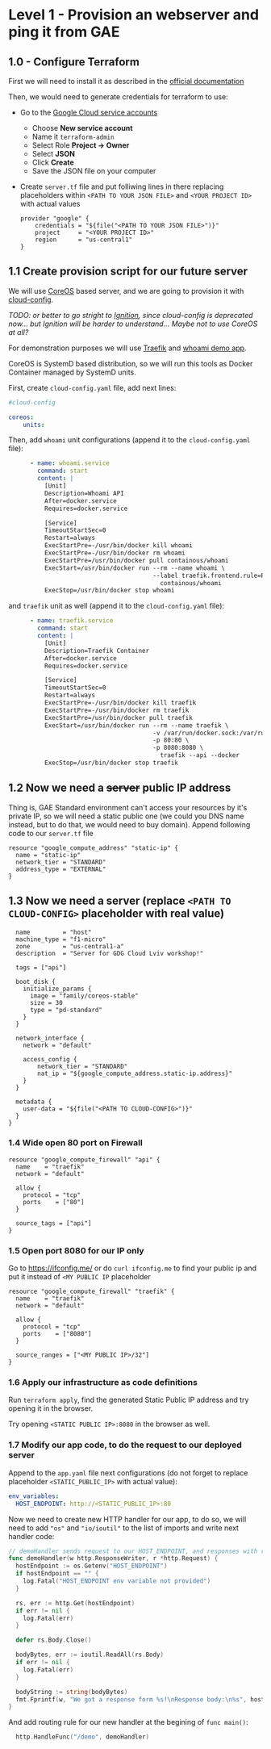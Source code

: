 # Level 1 - Provision an webserver and ping it from GAE

## 1.0 - Configure Terraform

First we will need to install it as described in the [official documentation](https://www.terraform.io/intro/getting-started/install.html)

Then, we would need to generate credentials for terraform to use:

- Go to the [Google Cloud service accounts](https://console.cloud.google.com/apis/credentials/serviceaccountkey)
    * Choose **New service account**
    * Name it `terraform-admin`
    * Select Role **Project -> Owner**
    * Select **JSON**
    * Click **Create**
    * Save the JSON file on your computer

- Create `server.tf` file and put folliwing lines in there replacing placeholders within `<PATH TO YOUR JSON FILE>` and `<YOUR PROJECT ID>` with actual values
    ```hcl
    provider "google" {
        credentials = "${file("<PATH TO YOUR JSON FILE>")}"
        project     = "<YOUR PROJECT ID>"
        region      = "us-central1"
    }
    ```

## 1.1 Create provision script for our future server

We will use [CoreOS](https://coreos.com/why/) based server, and we are going to provision it with [cloud-config](https://coreos.com/os/docs/latest/cloud-config.html).

_TODO: or better to go stright to [Ignition](https://coreos.com/ignition/docs/latest/), since cloud-config is deprecated now... but Ignition will be harder to understand... Maybe not to use CoreOS at all?_

For demonstration purposes we will use [Traefik](https://traefik.io/) and [whoami demo app](https://github.com/containous/whoami).

CoreOS is SystemD based distribution, so we will run this tools as Docker Container managed by SystemD units.

First, create `cloud-config.yaml` file, add next lines:

```yaml
#cloud-config

coreos:
    units:
```

Then, add `whoami` unit configurations (append it to the `cloud-config.yaml` file):

```yaml
      - name: whoami.service
        command: start
        content: |
          [Unit]
          Description=Whoami API
          After=docker.service
          Requires=docker.service

          [Service]
          TimeoutStartSec=0
          Restart=always
          ExecStartPre=-/usr/bin/docker kill whoami
          ExecStartPre=-/usr/bin/docker rm whoami
          ExecStartPre=/usr/bin/docker pull containous/whoami
          ExecStart=/usr/bin/docker run --rm --name whoami \
                                        --label traefik.frontend.rule=Path:/whoami \
                                          containous/whoami
          ExecStop=/usr/bin/docker stop whoami
```

and `traefik` unit as well  (append it to the `cloud-config.yaml` file):

```yaml
      - name: traefik.service
        command: start
        content: |
          [Unit]
          Description=Traefik Container
          After=docker.service
          Requires=docker.service

          [Service]
          TimeoutStartSec=0
          Restart=always
          ExecStartPre=-/usr/bin/docker kill traefik
          ExecStartPre=-/usr/bin/docker rm traefik
          ExecStartPre=/usr/bin/docker pull traefik
          ExecStart=/usr/bin/docker run --rm --name traefik \
                                        -v /var/run/docker.sock:/var/run/docker.sock \
                                        -p 80:80 \
                                        -p 8080:8080 \
                                          traefik --api --docker
          ExecStop=/usr/bin/docker stop traefik
```

## 1.2 Now we need a ~~server~~ public IP address

Thing is, GAE Standard environment can't access your resources by it's private IP, so we will need a static public one (we could you DNS name instead, but to do that, we would need to buy domain). Append following code to our `server.tf` file

```hcl
resource "google_compute_address" "static-ip" {
  name = "static-ip"
  network_tier = "STANDARD"
  address_type = "EXTERNAL"
}
```

## 1.3 Now we need a server (replace `<PATH TO CLOUD-CONFIG>` placeholder with real value)

```hcl
  name         = "host"
  machine_type = "f1-micro"
  zone         = "us-central1-a"
  description  = "Server for GDG Cloud Lviv workshop!"

  tags = ["api"]

  boot_disk {
    initialize_params {
      image = "family/coreos-stable"
      size = 30
      type = "pd-standard"
    }
  }

  network_interface {
    network = "default"

    access_config {
        network_tier = "STANDARD"
        nat_ip = "${google_compute_address.static-ip.address}"
    }
  }

  metadata {
    user-data = "${file("<PATH TO CLOUD-CONFIG>")}"
  }
}
```

### 1.4 Wide open 80 port on Firewall

```hcl
resource "google_compute_firewall" "api" {
  name    = "traefik"
  network = "default"

  allow {
    protocol = "tcp"
    ports    = ["80"]
  }

  source_tags = ["api"]
}
```

### 1.5 Open port 8080 for our IP only

Go to https://ifconfig.me/ or do `curl ifconfig.me` to find your public ip and put it instead of `<MY PUBLIC IP` placeholder

```hcl
resource "google_compute_firewall" "traefik" {
  name    = "traefik"
  network = "default"

  allow {
    protocol = "tcp"
    ports    = ["8080"]
  }

  source_ranges = ["<MY PUBLIC IP>/32"]
}
```

### 1.6 Apply our infrastructure as code definitions

Run `terraform apply`, find the generated Static Public IP address and try opening it in the browser.

Try opening `<STATIC PUBLIC IP>:8080` in the browser as well.

### 1.7 Modify our app code, to do the request to our deployed server

Append to the `app.yaml` file next configurations (do not forget to replace placeholder `<STATIC_PUBLIC_IP>` with actual value):

```yaml
env_variables:
  HOST_ENDPOINT: http://<STATIC_PUBLIC_IP>:80
```

Now we need to create new HTTP handler for our app, to do so, we will need to add
`"os"` and `"io/ioutil"` to the list of imports and write next handler code:

```go
// demoHandler sends request to our HOST_ENDPOINT, and responses with received response
func demoHandler(w http.ResponseWriter, r *http.Request) {
  hostEndpoint := os.Getenv("HOST_ENDPOINT")
  if hostEndpoint == "" {
    log.Fatal("HOST_ENDPOINT env variable not provided")
  }

  rs, err := http.Get(hostEndpoint)
  if err != nil {
    log.Fatal(err)
  }

  defer rs.Body.Close()

  bodyBytes, err := ioutil.ReadAll(rs.Body)
  if err != nil {
    log.Fatal(err)
  }

  bodyString := string(bodyBytes)
  fmt.Fprintf(w, "We got a response form %s!\nResponse body:\n%s", hostEndpoint, bodyString)
}
```

And add routing rule for our new handler at the begining of `func main()`:

```go
  http.HandleFunc("/demo", demoHandler)
```

